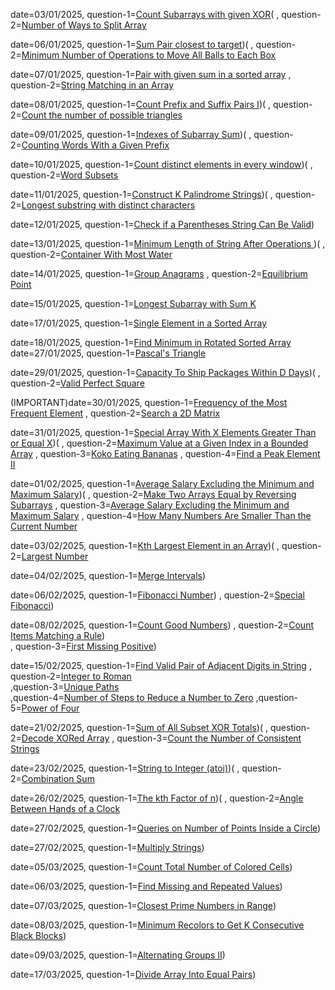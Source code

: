 date=03/01/2025, question-1=[Count Subarrays with given XOR]([https://www.google.com](https://www.geeksforgeeks.org/problems/count-subarray-with-given-xor/1))(
               , question-2=[Number of Ways to Split Array](https://leetcode.com/problems/number-of-ways-to-split-array/description/?envType=daily-question&envId=2025-01-03)
               
date=06/01/2025, question-1=[Sum Pair closest to target]([https://www.geeksforgeeks.org/problems/pair-in-array-whose-sum-is-closest-to-x1124/1))(
               , question-2=[Minimum Number of Operations to Move All Balls to Each Box](https://leetcode.com/problems/minimum-number-of-operations-to-move-all-balls-to-each-box/description/?envType=daily-question&envId=2025-01-06)
              

date=07/01/2025, question-1=[Pair with given sum in a sorted array]([https://www.geeksforgeeks.org/problem-of-the-day])
               , question-2=[String Matching in an Array](https://leetcode.com/problems/string-matching-in-an-array/description/?envType=daily-question&envId=2025-01-07)
               
date=08/01/2025, question-1=[Count Prefix and Suffix Pairs I]([https://leetcode.com/problems/count-prefix-and-suffix-pairs-i/description/?envType=daily-question&envId=2025-01-08))(
               , question-2=[Count the number of possible triangles](https://www.geeksforgeeks.org/problems/count-possible-triangles-1587115620/1)


date=09/01/2025, question-1=[Indexes of Subarray Sum]([https://www.geeksforgeeks.org/problems/subarray-with-given-sum-1587115621/1]))(
               , question-2=[Counting Words With a Given Prefix](https://leetcode.com/problems/counting-words-with-a-given-prefix/description/?envType=daily-question&envId=2025-01-09)

date=10/01/2025, question-1=[Count distinct elements in every window]([https://www.geeksforgeeks.org/problems/count-distinct-elements-in-every-window/1]))(
               , question-2=[Word Subsets](https://leetcode.com/problems/word-subsets/description/?envType=daily-question&envId=2025-01-10)   

date=11/01/2025, question-1=[Construct K Palindrome Strings]([https://leetcode.com/problems/construct-k-palindrome-strings/description/?envType=daily-question&envId=2025-01-11]))(
               , question-2=[Longest substring with distinct characters
](https://www.geeksforgeeks.org/problems/longest-distinct-characters-in-string5848/1)  

date=12/01/2025, question-1=[Check if a Parentheses String Can Be Valid]([https://leetcode.com/problems/check-if-a-parentheses-string-can-be-valid/description/?envType=daily-question&envId=2025-01-12]))


date=13/01/2025, question-1=[Minimum Length of String After Operations
]([https://leetcode.com/problems/minimum-length-of-string-after-operations/description/?envType=daily-question&envId=2025-01-13]))(
               , question-2=[Container With Most Water]([https://www.geeksforgeeks.org/problems/container-with-most-water0535/1])
               
date=14/01/2025, question-1=[Group Anagrams]([https://leetcode.com/problems/group-anagrams/submissions/1508339393/])
                , question-2=[Equilibrium Point]([https://geeksforgeeks.org/problems/equilibrium-point-1587115620/1])

date=15/01/2025, question-1=[Longest Subarray with Sum K]([https://www.geeksforgeeks.org/problems/longest-sub-array-with-sum-k0809/1])

date=17/01/2025, question-1=[Single Element in a Sorted Array]([https://leetcode.com/problems/single-element-in-a-sorted-array/description/])

date=18/01/2025, question-1=[Find Minimum in Rotated Sorted Array]([https://leetcode.com/problems/find-minimum-in-rotated-sorted-array/submissions/1512708939/])
date=27/01/2025, question-1=[Pascal's Triangle]([https://leetcode.com/problems/pascals-triangle/description/])


date=29/01/2025, question-1=[Capacity To Ship Packages Within D Days]([https://leetcode.com/problems/capacity-to-ship-packages-within-d-days/description/))(
               , question-2=[Valid Perfect Square](https://leetcode.com/problems/valid-perfect-square/description/)

(IMPORTANT)date=30/01/2025, question-1=[Frequency of the Most Frequent Element]([https://leetcode.com/problems/frequency-of-the-most-frequent-element/description/])
               , question-2=[Search a 2D Matrix]([https://leetcode.com/problems/search-a-2d-matrix/submissions/1525202420/])

date=31/01/2025, question-1=[Special Array With X Elements Greater Than or Equal X]([https://leetcode.com/submissions/detail/1526556628/]))(
               , question-2=[Maximum Value at a Given Index in a Bounded Array](https://leetcode.com/submissions/detail/1526556628/) 
               , question-3=[Koko Eating Bananas](https://leetcode.com/submissions/detail/1526344786/) 
               , question-4=[Find a Peak Element II](https://leetcode.com/submissions/detail/1526260734/) 

date=01/02/2025, question-1=[Average Salary Excluding the Minimum and Maximum Salary]([https://leetcode.com/submissions/detail/1527327481/]))(
               , question-2=[Make Two Arrays Equal by Reversing Subarrays](https://leetcode.com/submissions/detail/1527291596/) 
               , question-3=[Average Salary Excluding the Minimum and Maximum Salary](https://leetcode.com/problems/average-salary-excluding-the-minimum-and-maximum-salary/description/) 
               , question-4=[How Many Numbers Are Smaller Than the Current Number](https://leetcode.com/problems/how-many-numbers-are-smaller-than-the-current-number/submissions/1527347450/)


date=03/02/2025, question-1=[Kth Largest Element in an Array]([https://leetcode.com/submissions/detail/1530025425/))(
               , question-2=[Largest Number](https://leetcode.com/submissions/detail/1530061856/)      

date=04/02/2025, question-1=[Merge Intervals]([https://leetcode.com/submissions/detail/1530767795/))

date=06/02/2025, question-1=[Fibonacci Number]([https://leetcode.com/submissions/detail/1533699646/))
               , question-2=[Special Fibonacci]([https://www.codechef.com/problems/FIBXOR01//)) 


date=08/02/2025, question-1=[Count Good Numbers]([https://leetcode.com/submissions/detail/1536044492/))
               , question-2=[Count Items Matching a Rule]([https://leetcode.com/submissions/detail/1536066963/))  
               , question-3=[First Missing Positive]([https://leetcode.com/submissions/detail/1536068053/))

date=15/02/2025, question-1=[Find Valid Pair of Adjacent Digits in String]([https://leetcode.com/submissions/detail/1543908973/])
               , question-2=[Integer to Roman](https://leetcode.com/submissions/detail/1543908973/)    
               ,question-3=[Unique Paths](https://leetcode.com/submissions/detail/1543725792/)   
               ,question-4=[Number of Steps to Reduce a Number to Zero](https://leetcode.com/submissions/detail/1543595474/) 
               ,question-5=[Power of Four](https://leetcode.com/submissions/detail/1543269800/)

date=21/02/2025, question-1=[Sum of All Subset XOR Totals]([https://leetcode.com/problems/sum-of-all-subset-xor-totals/description/))(
               , question-2=[Decode XORed Array](https://leetcode.com/submissions/detail/1550402271/)
               , question-3=[Count the Number of Consistent Strings](https://leetcode.com/submissions/detail/1550383488/)

date=23/02/2025, question-1=[String to Integer (atoi)](https://leetcode.com/problems/string-to-integer-atoi/description/))(
               , question-2=[Combination Sum](https://leetcode.com/submissions/detail/1552449191/)


date=26/02/2025, question-1=[The kth Factor of n]([https://leetcode.com/problems/the-kth-factor-of-n/submissions/1556134190/))(
               , question-2=[Angle Between Hands of a Clock](https://leetcode.com/submissions/detail/1555037414/)   


date=27/02/2025, question-1=[Queries on Number of Points Inside a Circle]([https://leetcode.com/problems/queries-on-number-of-points-inside-a-circle/description/))

date=27/02/2025, question-1=[Multiply Strings]([https://leetcode.com/problems/multiply-strings/submissions/1558003017/]))


date=05/03/2025, question-1=[Count Total Number of Colored Cells]([https://leetcode.com/problems/count-total-number-of-colored-cells/description/?envType=daily-question&envId=2025-03-05))


date=06/03/2025, question-1=[Find Missing and Repeated Values]([https://leetcode.com/problems/find-missing-and-repeated-values/description/?envType=daily-question&envId=2025-03-06))         

date=07/03/2025, question-1=[Closest Prime Numbers in Range]([https://leetcode.com/problems/closest-prime-numbers-in-range/?envType=daily-question&envId=2025-03-07))


date=08/03/2025, question-1=[Minimum Recolors to Get K Consecutive Black Blocks]([https://leetcode.com/problems/minimum-recolors-to-get-k-consecutive-black-blocks/description/?envType=daily-question&envId=2025-03-08))

date=09/03/2025, question-1=[Alternating Groups II]([https://leetcode.com/problems/alternating-groups-ii/description/?envType=daily-question&envId=2025-03-09))

date=17/03/2025, question-1=[Divide Array Into Equal Pairs]([https://leetcode.com/problems/divide-array-into-equal-pairs/description/?envType=daily-question&envId=2025-03-17]))
